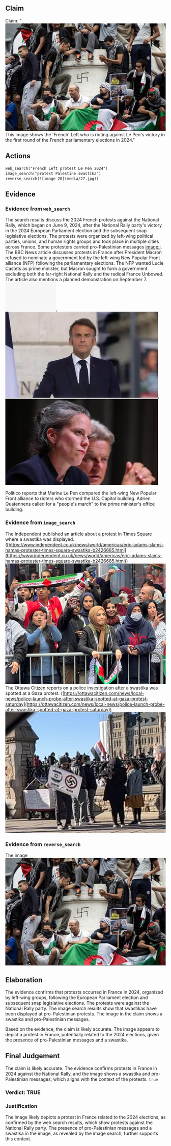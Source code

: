 ## Claim
Claim: "![image 20](media/27.jpg) This image shows the 'French' Left who is rioting against Le Pen's victory in the first round of the French parliamentary elections in 2024."

## Actions
```
web_search("French Left protest Le Pen 2024")
image_search("protest Palestine swastika")
reverse_search(![image 20](media/27.jpg))
```

## Evidence
### Evidence from `web_search`
The search results discuss the 2024 French protests against the National Rally, which began on June 9, 2024, after the National Rally party's victory in the 2024 European Parliament election and the subsequent snap legislative elections. The protests were organized by left-wing political parties, unions, and human rights groups and took place in multiple cities across France. Some protesters carried pro-Palestinian messages <image:i>. The BBC News article discusses protests in France after President Macron refused to nominate a government led by the left-wing New Popular Front alliance (NFP) following the parliamentary elections. The NFP wanted Lucie Castets as prime minister, but Macron sought to form a government excluding both the far-right National Rally and the radical France Unbowed. The article also mentions a planned demonstration on September 7. ![image 3803](media/2025-08-23_00-36-1755909375-639200.jpg), ![image 3804](media/2025-08-23_00-36-1755909376-271717.jpg), ![image 3806](media/2025-08-23_00-36-1755909376-873885.jpg)

Politico reports that Marine Le Pen compared the left-wing New Popular Front alliance to rioters who stormed the U.S. Capitol building. Adrien Quatennens called for a "people's march" to the prime minister's office building.


### Evidence from `image_search`
The Independent published an article about a protest in Times Square where a swastika was displayed. ([https://www.independent.co.uk/news/world/americas/eric-adams-slams-hamas-protester-times-square-swastika-b2426685.html](https://www.independent.co.uk/news/world/americas/eric-adams-slams-hamas-protester-times-square-swastika-b2426685.html)) ![image 3810](media/2025-08-23_00-36-1755909389-569419.jpg) The Ottawa Citizen reports on a police investigation after a swastika was spotted at a Gaza protest. ([https://ottawacitizen.com/news/local-news/police-launch-probe-after-swastika-spotted-at-gaza-protest-saturday](https://ottawacitizen.com/news/local-news/police-launch-probe-after-swastika-spotted-at-gaza-protest-saturday)) ![image 3811](media/2025-08-23_00-36-1755909400-188585.jpg)


### Evidence from `reverse_search`
The image ![image 20](media/27.jpg)

## Elaboration
The evidence confirms that protests occurred in France in 2024, organized by left-wing groups, following the European Parliament election and subsequent snap legislative elections. The protests were against the National Rally party. The image search results show that swastikas have been displayed at pro-Palestinian protests. The image in the claim shows a swastika and pro-Palestinian messages.

Based on the evidence, the claim is likely accurate. The image appears to depict a protest in France, potentially related to the 2024 elections, given the presence of pro-Palestinian messages and a swastika.


## Final Judgement
The claim is likely accurate. The evidence confirms protests in France in 2024 against the National Rally, and the image shows a swastika and pro-Palestinian messages, which aligns with the context of the protests. `true`

### Verdict: TRUE

### Justification
The image likely depicts a protest in France related to the 2024 elections, as confirmed by the web search results, which show protests against the National Rally party. The presence of pro-Palestinian messages and a swastika in the image, as revealed by the image search, further supports this context.
